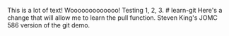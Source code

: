 This is a lot of text! Wooooooooooooo! Testing 1, 2, 3. # learn-git
Here's a change that will allow me to learn the pull function.
Steven King's JOMC 586 version of the git demo.

